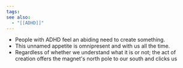 ```yaml
---
tags: 
see also:
  - "[[ADHD]]"
---
```

- People with ADHD feel an abiding need to create something.
- This unnamed appetite is omnipresent and with us all the time.
- Regardless of whether we understand what it is or not; the act of creation offers the magnet's north pole to our south and clicks us 